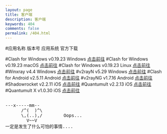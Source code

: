 ```yaml
---
layout: page
title: 客户端
description: 客户端
keywords: 404
comments: false
permalink: /404.html
---
```


#应用名称	版本号	应用系统	官方下载

#Clash for Windows	v0.19.23	Windows	[点击前往](https://archive.org/download/clash_for_windows_pkg)
#Clash for Windows	v0.19.23	macOS	[点击前往](https://github.com/zzzgydi/clash-verge/releases)
#Clash for Windows	v0.19.23	Linux	[点击前往](https://github.com/zzzgydi/clash-verge/releases)
#Winxray	v4.4	Windows	[点击前往](https://github.com/TheMRLL/WinXray/releases)
#v2rayN	v5.29	Windows	[点击前往](https://github.com/2dust/v2rayN/releases)
#Clash for Android	v2.5.11	Android	[点击前往]()
#v2rayNG	v1.7.16	Android	[点击前往](https://github.com/2dust/v2rayNG/releases)
#Shadowrocket	v2.2.11	iOS	[点击前往](https://apps.apple.com/us/app/shadowrocket/id932747118)
#Quantumult	v2.2.13	iOS	[点击前往](https://apps.apple.com/us/app/quantumult/id1252015438?l=zh)
#Quantumult X	v1.0.30	iOS	[点击前往](https://apps.apple.com/us/app/quantumult-x/id1443988620?l=zh)

  <style>
    pre {
          background: none;
          border: none;
    }
  </style>

  <pre>         
---x-----mm--
      /^(  )^\
      \,(..),/        Oops...
        V~~V                     
一定是发生了什么可怕的事情....
    </pre>
